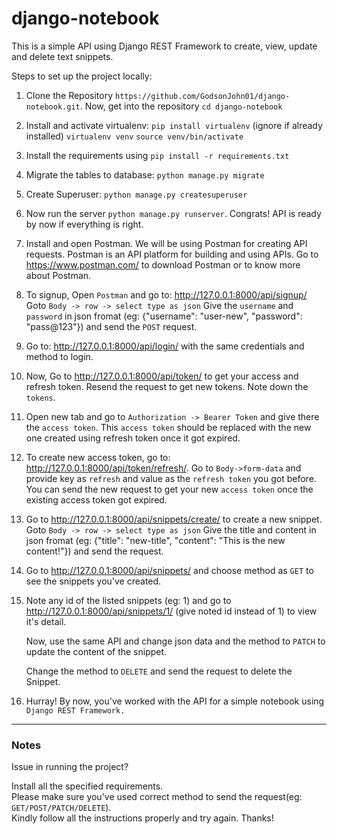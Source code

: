 # django-notebook
This is a simple API using Django REST Framework to create, view, update and delete text snippets.

Steps to set up the project locally:

1. Clone the Repository `https://github.com/GodsonJohn01/django-notebook.git`.
   Now, get into the repository `cd django-notebook`

2. Install and activate virtualenv: 
    `pip install virtualenv` (ignore if already installed)
    `virtualenv venv`
    `source venv/bin/activate`

3. Install the requirements using `pip install -r requirements.txt`


4. Migrate the tables to database: `python manage.py migrate`

5. Create Superuser: `python manage.py createsuperuser`

6. Now run the server `python manage.py runserver`. Congrats! API is ready by now if everything is right.

7. Install and open Postman. We will be using Postman for creating API requests.
   Postman is an API platform for building and using APIs. Go to https://www.postman.com/ to download Postman or to know more about Postman.


8. To signup, Open `Postman` and go to: http://127.0.0.1:8000/api/signup/
   Goto `Body -> row -> select type as json`
   Give the `username` and `password` in json fromat (eg: {"username": "user-new", "password": "pass@123"}) and send the `POST` request.

9. Go to: http://127.0.0.1:8000/api/login/ with the same credentials and method to login.

10. Now, Go to http://127.0.0.1:8000/api/token/ to get your access and refresh token. Resend the request to get new tokens. Note down the `tokens`.

11. Open new tab and go to `Authorization -> Bearer Token` and give there the `access token`.
    This `access token` should be replaced with the new one created using refresh token once it got expired.

12. To create new access token, go to: http://127.0.0.1:8000/api/token/refresh/.
    Go to `Body->form-data` and provide key as `refresh` and value as the `refresh token` you got before.
    You can send the new request to get your new `access token` once the existing access token got expired.

13. Go to http://127.0.0.1:8000/api/snippets/create/ to create a new snippet.
    Goto `Body -> row -> select type as json`
    Give the title and content in json fromat (eg: {"title": "new-title", "content": "This is the new content!"}) and send the request.

14. Go to http://127.0.0.1:8000/api/snippets/ and choose method as `GET` to see the snippets you've created.

15. Note any id of the listed snippets (eg: 1) and go to http://127.0.0.1:8000/api/snippets/1/ (give noted id instead of 1) to view it's detail.

    Now, use the same API and change json data and the method to `PATCH` to update the content of the snippet.

    Change the method to `DELETE` and send the request to delete the Snippet.

16. Hurray! By now, you've worked with the API for a simple notebook using `Django REST Framework.`

<hr>

### Notes
Issue in running the project?

Install all the specified requirements.<br>
Please make sure you've used correct method to send the request(eg: `GET/POST/PATCH/DELETE`).<br>
Kindly follow all the instructions properly and try again. Thanks!<br>
